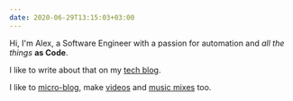 ```yaml
---
date: 2020-06-29T13:15:03+03:00
---
```


Hi, I'm Alex, a Software Engineer with a passion for automation and _all the things_ **as Code**.

I like to write about that on my [tech blog](#tech-blog).

I like to [micro-blog](#mastodon), make [videos](#videos) and [music mixes](#music-mixes) too.
